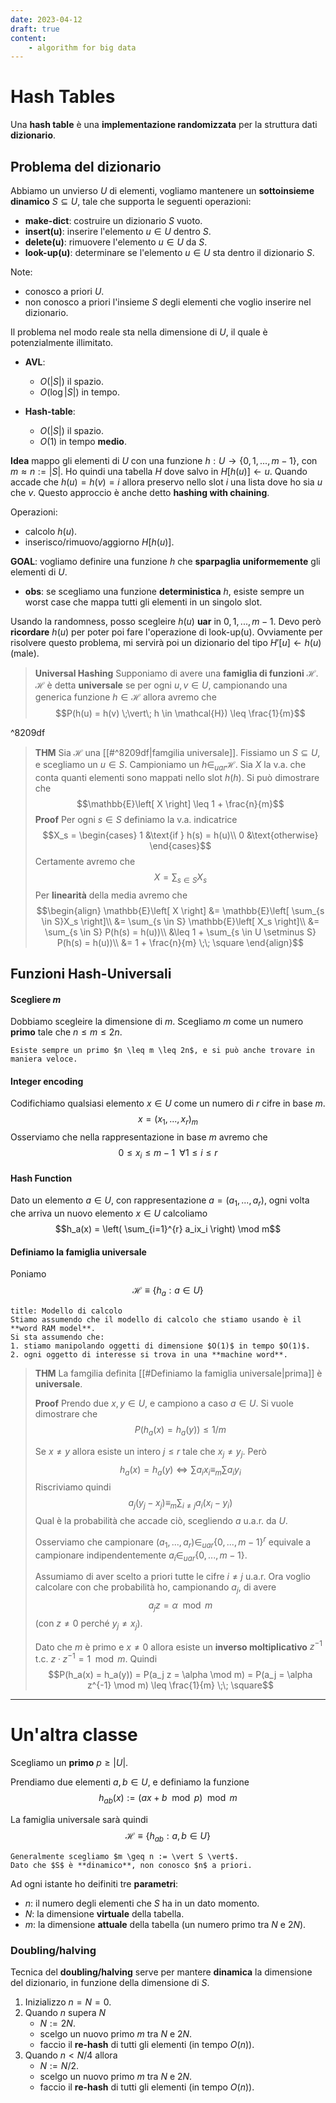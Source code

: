 ```yaml
---
date: 2023-04-12
draft: true
content:
    - algorithm for big data
---
```


# Hash Tables
Una **hash table** è una **implementazione randomizzata** per la struttura dati **dizionario**.

## Problema del dizionario
Abbiamo un unvierso $U$ di elementi, vogliamo mantenere un **sottoinsieme dinamico** $S \subseteq U$, tale che supporta le seguenti operazioni:
- **make-dict**: costruire un dizionario $S$ vuoto.
- **insert(u)**: inserire l'elemento $u \in U$ dentro $S$.
- **delete(u)**: rimuovere l'elemento $u \in U$ da $S$.
- **look-up(u)**: determinare se l'elemento $u \in U$ sta dentro il dizionario $S$.

Note:
- conosco a priori $U$.
- non conosco a priori l'insieme $S$ degli elementi che voglio inserire nel dizionario.

Il problema nel modo reale sta nella dimensione di $U$, il quale è potenzialmente illimitato.

- **AVL**:
	- $O(\vert S \vert)$ il spazio.
	- $O(\log{\vert S \vert})$ in tempo.

- **Hash-table**:
	- $O(\vert S \vert)$ il spazio.
	- $O(1)$ in tempo **medio**.


**Idea** mappo gli elementi di $U$ con una funzione $h: U \to \lbrace 0,1,..., m-1 \rbrace$, con $m \approx n := \vert S \vert$.
Ho quindi una tabella $H$ dove salvo in $H\left[ h(u) \right] \leftarrow u$.
Quando accade che $h(u) = h(v) = i$ allora preservo nello slot $i$ una lista dove ho sia $u$ che $v$.
Questo approccio è anche detto **hashing with chaining**.

Operazioni:
- calcolo $h(u)$.
- inserisco/rimuovo/aggiorno $H\left[ h(u) \right]$.

**GOAL**: vogliamo definire una funzione $h$ che **sparpaglia uniformemente** gli elementi di $U$.

- **obs**: se scegliamo una funzione **deterministica** $h$, esiste sempre un worst case che mappa tutti gli elementi in un singolo slot.

Usando la randomness, posso scegleire $h(u)$ **uar** in $0,1,..., m-1$.
Devo però **ricordare** $h(u)$ per poter poi fare l'operazione di look-up(u).
Ovviamente per risolvere questo problema, mi servirà poi un dizionario del tipo $H' \left[ u \right] \leftarrow h(u)$ (male).

> **Universal Hashing**
> Supponiamo di avere una **famiglia di funzioni** $\mathcal{H}$.
> $\mathcal{H}$ è detta **universale** se per ogni $u,v \in U$, campionando una generica funzione $h \in \mathcal{H}$ allora avremo che $$P(h(u) = h(v) \;\vert\; h \in \mathcal{H}) \leq \frac{1}{m}$$

^8209df

> **THM**
> Sia $\mathcal{H}$ una [[#^8209df|famgilia universale]]. Fissiamo un $S \subseteq U$, e scegliamo un $u \in S$.
> Campioniamo un $h \in_{uar} \mathcal{H}$.
> Sia $X$ la v.a. che conta quanti elementi sono mappati nello slot $h(h)$.
> Si può dimostrare che $$\mathbb{E}\left[ X \right] \leq 1 + \frac{n}{m}$$
> **Proof**
> Per ogni $s \in S$ definiamo la v.a. indicatrice
> $$X_s = \begin{cases}
1 &\text{if } h(s) = h(u)\\
0 &\text{otherwise}
\end{cases}$$
> Certamente avremo che $$X = \sum_{s \in S}X_s$$
> Per **linearità** della media avremo che
> $$\begin{align}
\mathbb{E}\left[ X \right]
&= \mathbb{E}\left[ \sum_{s \in S}X_s \right]\\
&= \sum_{s \in S} \mathbb{E}\left[ X_s \right]\\
&= \sum_{s \in S} P(h(s) = h(u))\\
&\leq 1 + \sum_{s \in U \setminus S} P(h(s) = h(u))\\
&= 1 + \frac{n}{m} \;\; \square
\end{align}$$

## Funzioni Hash-Universali

#### Scegliere $m$
Dobbiamo scegleire la dimensione di $m$.
Scegliamo $m$ come un numero **primo** tale che $n \leq m \leq 2n$.

```ad-info
Esiste sempre un primo $n \leq m \leq 2n$, e si può anche trovare in maniera veloce.
```


#### Integer encoding
Codifichiamo qualsiasi elemento $x \in U$ come un numero di $r$ cifre in base $m$.
$$x = (x_1,...,x_r)_{m}$$
Osserviamo che nella rappresentazione in base $m$ avremo che $$0 \leq x_i \leq m-1 \;\; \forall 1 \leq i \leq r$$

#### Hash Function
Dato un elemento $a \in U$, con rappresentazione $a = (a_1,...,a_r)$, ogni volta che arriva un nuovo elemento $x \in U$ calcoliamo $$h_a(x) = \left( \sum_{i=1}^{r} a_ix_i \right) \mod m$$


#### Definiamo la famiglia universale
Poniamo $$\mathcal{H} \equiv \lbrace h_a: a \in U \rbrace$$

```ad-important
title: Modello di calcolo
Stiamo assumendo che il modello di calcolo che stiamo usando è il **word RAM model**.
Si sta assumendo che:
1. stiamo manipolando oggetti di dimensione $O(1)$ in tempo $O(1)$.
2. ogni oggetto di interesse si trova in una **machine word**.
```


> **THM**
> La famgilia definita [[#Definiamo la famiglia universale|prima]] è **universale**.
> 
> **Proof**
> Prendo due $x,y \in U$, e campiono a caso $a \in U$.
> Si vuole dimostrare che $$P(h_a(x) = h_a(y)) \leq 1/m$$
> 
> Se $x \neq y$ allora esiste un intero $j \leq r$ tale che $x_j \neq y_j$.
> Però $$h_a(x) = h_a(y) \iff \sum a_ix_i \equiv_m \sum a_iy_i$$
> Riscriviamo quindi $$a_j(y_j - x_j) \equiv_m \sum_{i \neq j} a_i(x_i - y_i)$$
> Qual è la probabilità che accade ciò, scegliendo $a$ u.a.r. da $U$.
> 
> Osserviamo che campionare $(a_1,...,a_r) \in_{uar} \lbrace 0, ..., m-1 \rbrace^r$ equivale a campionare indipendentemente $a_i \in_{uar} \lbrace 0,...,m-1 \rbrace$.
> 
> Assumiamo di aver scelto a priori tutte le cifre $i \neq j$ u.a.r.
> Ora voglio calcolare con che probabilità ho, campionando $a_j$, di avere $$a_j z = \alpha \mod m$$ (con $z \neq 0$ perché $y_j \neq x_j$).
> 
> Dato che $m$ è primo e $x \neq 0$ allora esiste un **inverso moltiplicativo** $z^{-1}$ t.c. $z \cdot z^{-1} = 1 \mod m$.
> Quindi $$P(h_a(x) = h_a(y)) = P(a_j z = \alpha \mod m) = P(a_j = \alpha z^{-1} \mod m) \leq \frac{1}{m} \;\; \square$$

-----
# Un'altra classe
Scegliamo un **primo** $p \geq \vert U \vert$.

Prendiamo due elementi $a,b \in U$, e definiamo la funzione $$h_{ab}(x) := (ax+b \mod p) \mod m$$

La famiglia universale sarà quindi $$\mathcal{H} \equiv \lbrace h_{ab} : a,b \in U \rbrace$$


```ad-warning
Generalmente scegliamo $m \geq n := \vert S \vert$.
Dato che $S$ è **dinamico**, non conosco $n$ a priori.
```

Ad ogni istante ho deifiniti tre **parametri**:
- $n$: il numero degli elementi che $S$ ha in un dato momento.
- $N$: la dimensione **virtuale** della tabella.
- $m$: la dimensione **attuale** della tabella (un numero primo tra $N$ e $2N$).

### Doubling/halving
Tecnica del **doubling/halving** serve per mantere **dinamica** la dimensione del dizionario, in funzione della dimensione di $S$.
1. Inizializzo $n = N = 0$.
2. Quando $n$ supera $N$
	- $N := 2N$.
	- scelgo un nuovo primo $m$ tra $N$ e $2N$.
	- faccio il **re-hash** di tutti gli elementi (in tempo $O(n)$).
3. Quando $n < N/4$ allora
	- $N := N/2$.
	- scelgo un nuovo primo $m$ tra $N$ e $2N$.
	- faccio il **re-hash** di tutti gli elementi (in tempo $O(n)$).




